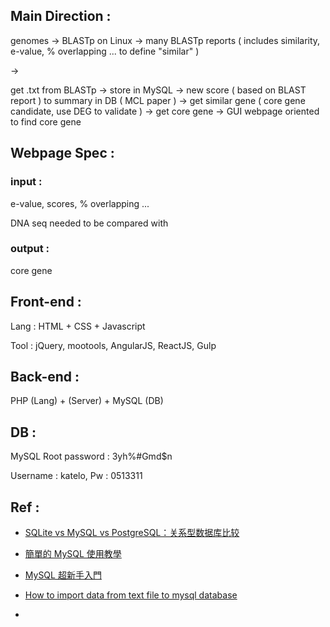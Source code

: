 ## Main Direction :

genomes -> BLASTp on Linux -> many BLASTp reports ( includes similarity, e-value, % overlapping ... to define "similar" )

->

get .txt from BLASTp -> store in MySQL -> new score ( based on BLAST report ) to summary in DB ( MCL paper ) 
-> get similar gene ( core gene candidate, use DEG to validate ) -> get core gene -> GUI webpage oriented to find core gene 

## Webpage Spec :

### input :

e-value, scores, % overlapping ...

DNA seq needed to be compared with 

### output :

core gene

## Front-end :

Lang : HTML + CSS + Javascript

Tool : jQuery, mootools, AngularJS, ReactJS, Gulp

## Back-end :

PHP (Lang) +  (Server) + MySQL (DB)

## DB :

MySQL Root password : 3yh%#Gmd$n

Username : katelo, Pw : 0513311

## Ref :

- [SQLite vs MySQL vs PostgreSQL：关系型数据库比较](http://www.infoq.com/cn/news/2014/04/sqlite-mysql-postgresql)

- [簡單的 MySQL 使用教學](https://jerrynest.io/mysql-tutorial/)

- [MySQL 超新手入門](http://www.codedata.com.tw/category/database/5)

- [How to import data from text file to mysql database](https://stackoverflow.com/questions/13579810/how-to-import-data-from-text-file-to-mysql-database)

- 


